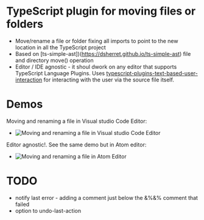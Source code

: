 # TypeScript plugin for moving files or folders

 * Move/rename a file or folder fixing all imports to point to the new location in all the TypeScript project
 * Based on [ts-simple-ast])(https://dsherret.github.io/ts-simple-ast) file and directory move() operation
 * Editor / IDE agnostic - it shoul dwork on any editor that supports TypeScript Language Plugins. Uses
   [typescript-plugins-text-based-user-interaction](https://github.com/cancerberoSgx/typescript-plugins-of-mine/tree/master/typescript-plugins-text-based-user-interaction)
   for interacting with the user via the source file itself. 

# Demos

Moving and renaming a file in Visual studio Code Editor: 
 * ![Moving and renaming a file in Visual studio Code Editor](https://github.com/cancerberoSgx/typescript-plugins-of-mine/blob/master/typescript-plugin-extract-move-file/doc-assets/vs-code-move-file.gif?raw=true?p=.gif)

Editor agnostic!. See the same demo but in Atom editor: 
 
 * ![Moving and renaming a file in Atom 
   Editor](https://github.com/cancerberoSgx/typescript-plugins-of-mine/blob/master/typescript-plugin-extract-move-file/doc-assets/atom-move-file.gif?raw=true?p=.gif)

# TODO
 * notify last error - adding a comment just below the &%&% comment that failed
 * option to undo-last-action